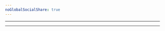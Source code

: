 ```yaml
---
noGlobalSocialShare: true
---
```


<get-in-touch/>

<arrow-down class="mb-20"></arrow-down>

---

<subscribe class="mt-50"></subscribe>

---

<footer-custom class="mb-50"></footer-custom>
